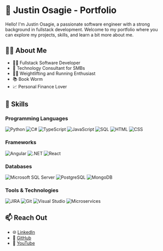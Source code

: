 # 💼 Justin Osagie - Portfolio

<!--![Welcome Image](https://via.placeholder.com/800x200.png?text=Welcome+to+My+Portfolio)-->

Hello! I'm Justin Osagie, a passionate software engineer with a strong background in fullstack development. Welcome to my portfolio where you can explore my projects, skills, and learn a bit more about me.

## 🧑‍💻 About Me

- 👨‍💻 Fullstack Software Developer
- 🌟 Technology Consultant for SMBs
- 🏋️‍♂️ Weightlifting and Running Enthusiast
- 📚 Book Worm
- 📈 Personal Finance Lover

## 🌟 Skills

### Programming Languages
![Python](https://img.shields.io/badge/-Python-3776AB?logo=python&logoColor=fff&style=for-the-badge)
![C#](https://img.shields.io/badge/-C%23-239120?logo=c-sharp&logoColor=fff&style=for-the-badge)
![TypeScript](https://img.shields.io/badge/-TypeScript-3178C6?logo=typescript&logoColor=fff&style=for-the-badge)
![JavaScript](https://img.shields.io/badge/-JavaScript-F7DF1E?logo=javascript&logoColor=333&style=for-the-badge)
![SQL](https://img.shields.io/badge/-SQL-4479A1?logo=sql&logoColor=fff&style=for-the-badge)
![HTML](https://img.shields.io/badge/-HTML-E34F26?logo=html5&logoColor=fff&style=for-the-badge)
![CSS](https://img.shields.io/badge/-CSS-1572B6?logo=css3&logoColor=fff&style=for-the-badge)

### Frameworks
![Angular](https://img.shields.io/badge/-Angular-DD0031?logo=angular&logoColor=fff&style=for-the-badge)
![.NET](https://img.shields.io/badge/-.NET-512BD4?logo=dotnet&logoColor=fff&style=for-the-badge)
![React](https://img.shields.io/badge/-React-61DAFB?logo=react&logoColor=333&style=for-the-badge)

### Databases
![Microsoft SQL Server](https://img.shields.io/badge/-Microsoft%20SQL%20Server-CC2927?logo=microsoft-sql-server&logoColor=fff&style=for-the-badge)
![PostgreSQL](https://img.shields.io/badge/-PostgreSQL-336791?logo=postgresql&logoColor=fff&style=for-the-badge)
![MongoDB](https://img.shields.io/badge/-MongoDB-47A248?logo=mongodb&logoColor=fff&style=for-the-badge)

### Tools & Technologies
![JIRA](https://img.shields.io/badge/-JIRA-0052CC?logo=jira&logoColor=fff&style=for-the-badge)
![Git](https://img.shields.io/badge/-Git-F05032?logo=git&logoColor=fff&style=for-the-badge)
![Visual Studio](https://img.shields.io/badge/-Visual%20Studio-5C2D91?logo=visual-studio&logoColor=fff&style=for-the-badge)
![Microservices](https://img.shields.io/badge/-Microservices-0078D7?logo=microservices&logoColor=fff&style=for-the-badge)

## 📫 Reach Out
- 🌐 [LinkedIn](https://www.linkedin.com/in/justinosagie/)
- 💼 [GitHub](https://github.com/osajustin)
- 🎥 [YouTube](https://youtube.com/@Josantech)

<!--![Footer Image](https://via.placeholder.com/800x100.png?text=Thank+You+for+Visiting)-->